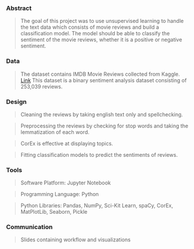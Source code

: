 ### Abstract 
> The goal of this project was to use unsupervised learning to handle the text data which consists of movie reviews and build a classification model. The model should be able to classify the sentiment of the movie reviews, whether it is a positive or negative sentiment.

### Data
> The dataset contains IMDB Movie Reviews collected from Kaggle. [Link](https://www.kaggle.com/avithekkc/imdb-movie-reviews-250k-movie-reviews-sentiment)
This dataset is a binary sentiment analysis dataset consisting of 253,039 reviews.

### Design 

> Cleaning the reviews by taking english text only and spellchecking.

> Preprocessing the reviews by checking for stop words and taking the lemmatization of each word.

> CorEx is effective at displaying topics.

> Fitting classification models to predict the sentiments of reviews.

### Tools

> Software Platform: Jupyter Notebook

> Programming Language: Python

> Python Libraries: Pandas, NumPy, Sci-Kit Learn, spaCy, CorEx, MatPlotLib, Seaborn, Pickle

### Communication
> Slides containing workflow and visualizations